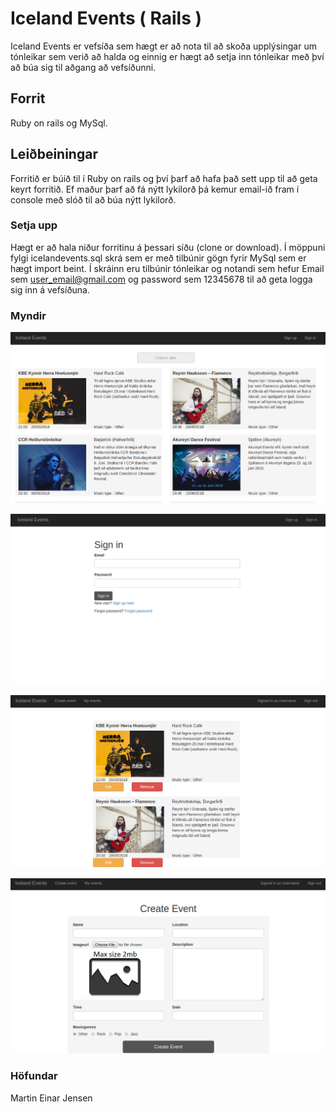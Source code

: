 # Iceland Events ( Rails )
Iceland Events er vefsíða sem hægt er að nota til að skoða upplýsingar um tónleikar sem verið að halda og einnig er hægt að setja inn tónleikar með því að búa sig til aðgang að vefsíðunni.

## Forrit 
Ruby on rails og MySql.

## Leiðbeiningar
Forritið er búið til í Ruby on rails og því þarf að hafa það sett upp til að geta keyrt forritið.
Ef maður þarf að fá nýtt lykilorð þá kemur email-ið fram í console með slóð til að búa nýtt lykilorð.

### Setja upp
Hægt er að hala niður forritinu á þessari síðu (clone or download). Í möppuni fylgi icelandevents.sql skrá sem er með tilbúnir gögn fyrir MySql sem er hægt import beint. Í skráinn eru tilbúnir tónleikar og notandi sem hefur Email sem user_email@gmail.com og password sem 12345678 til að geta logga sig inn á vefsíðuna.

### Myndir

![Alt tag](https://raw.githubusercontent.com/mej3hi/screenshot/master/myndIER1.png)


![Alt tag](https://raw.githubusercontent.com/mej3hi/screenshot/master/myndIER2.PNG)


![Alt tag](https://raw.githubusercontent.com/mej3hi/screenshot/master/myndIER3.PNG)


![Alt tag](https://raw.githubusercontent.com/mej3hi/screenshot/master/myndIER4.PNG)

### Höfundar
Martin Einar Jensen  
